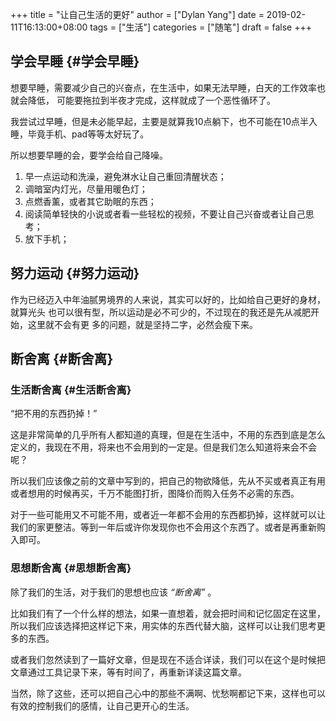 +++title = "让自己生活的更好"author = ["Dylan Yang"]date = 2019-02-11T16:13:00+08:00tags = ["生活"]categories = ["随笔"]draft = false+++## 学会早睡 {#学会早睡}想要早睡，需要减少自己的兴奋点，在生活中，如果无法早睡，白天的工作效率也就会降低，可能要拖拉到半夜才完成，这样就成了一个恶性循环了。我尝试过早睡，但是未必能早起，主要是就算我10点躺下，也不可能在10点半入睡，毕竟手机、pad等等太好玩了。所以想要早睡的会，要学会给自己降噪。1.  早一点运动和洗澡，避免淋水让自己重回清醒状态；2.  调暗室内灯光，尽量用暖色灯；3.  点燃香薰，或者其它助眠的东西；4.  阅读简单轻快的小说或者看一些轻松的视频，不要让自己兴奋或者让自己思考；5.  放下手机；<!--more-->## 努力运动 {#努力运动}作为已经迈入中年油腻男境界的人来说，其实可以好的，比如给自己更好的身材，就算光头也可以很有型，所以运动是必不可少的，不过现在的我还是先从减肥开始，这里就不会有更多的问题，就是坚持二字，必然会瘦下来。## 断舍离 {#断舍离}### 生活断舍离 {#生活断舍离}“把不用的东西扔掉！”这是非常简单的几乎所有人都知道的真理，但是在生活中，不用的东西到底是怎么定义的，我现在不用，将来也不会用到的一定是。但是我们怎么知道将来会不会呢？所以我们应该像之前的文章中写到的，把自己的物欲降低，先从不买或者真正有用或者想用的时候再买，千万不能图打折，图降价而购入任务不必需的东西。对于一些可能用又不可能不用，或者近一年都不会用的东西都扔掉，这样就可以让我们的家更整洁。等到一年后或许你发现你也不会用这个东西了。或者是再重新购入即可。### 思想断舍离 {#思想断舍离}除了我们的生活，对于我们的思想也应该 _“断舍离”_ 。比如我们有了一个什么样的想法，如果一直想着，就会把时间和记忆固定在这里，所以我们应该选择把这样记下来，用实体的东西代替大脑，这样可以让我们思考更多的东西。或者我们忽然读到了一篇好文章，但是现在不适合详读，我们可以在这个是时候把文章通过工具记录下来，等有时间了，再重新详读这篇文章。当然，除了这些，还可以把自己心中的那些不满啊、忧愁啊都记下来，这样也可以有效的控制我们的感情，让自己更开心的生活。